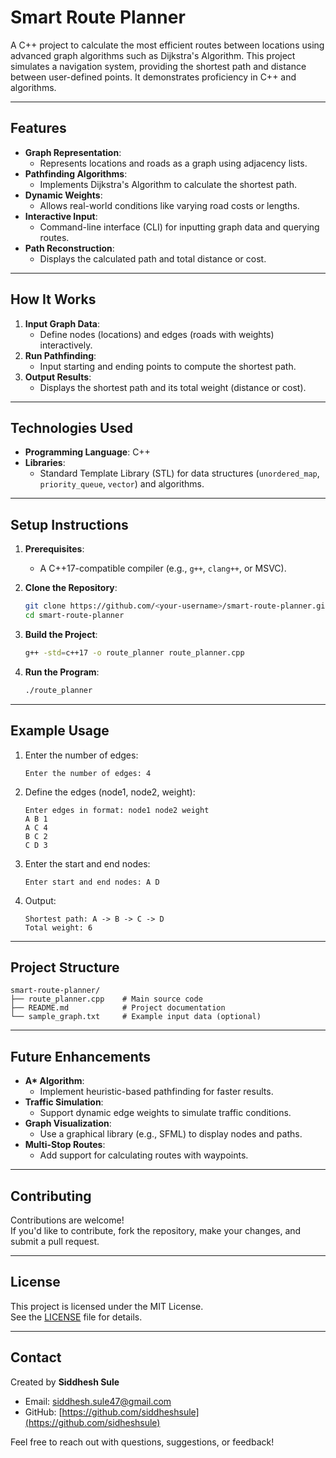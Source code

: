 # **Smart Route Planner**

A C++ project to calculate the most efficient routes between locations using advanced graph algorithms such as Dijkstra's Algorithm. This project simulates a navigation system, providing the shortest path and distance between user-defined points. It demonstrates proficiency in C++ and algorithms.

---

## **Features**

- **Graph Representation**:
  - Represents locations and roads as a graph using adjacency lists.
- **Pathfinding Algorithms**:
  - Implements Dijkstra's Algorithm to calculate the shortest path.
- **Dynamic Weights**:
  - Allows real-world conditions like varying road costs or lengths.
- **Interactive Input**:
  - Command-line interface (CLI) for inputting graph data and querying routes.
- **Path Reconstruction**:
  - Displays the calculated path and total distance or cost.

---

## **How It Works**

1. **Input Graph Data**:
   - Define nodes (locations) and edges (roads with weights) interactively.
2. **Run Pathfinding**:
   - Input starting and ending points to compute the shortest path.
3. **Output Results**:
   - Displays the shortest path and its total weight (distance or cost).

---

## **Technologies Used**

- **Programming Language**: C++
- **Libraries**:
  - Standard Template Library (STL) for data structures (`unordered_map`, `priority_queue`, `vector`) and algorithms.

---

## **Setup Instructions**

1. **Prerequisites**:
   - A C++17-compatible compiler (e.g., `g++`, `clang++`, or MSVC).

2. **Clone the Repository**:
   ```bash
   git clone https://github.com/<your-username>/smart-route-planner.git
   cd smart-route-planner
   ```

3. **Build the Project**:
   ```bash
   g++ -std=c++17 -o route_planner route_planner.cpp
   ```

4. **Run the Program**:
   ```bash
   ./route_planner
   ```

---

## **Example Usage**

1. Enter the number of edges:
   ```
   Enter the number of edges: 4
   ```

2. Define the edges (node1, node2, weight):
   ```
   Enter edges in format: node1 node2 weight
   A B 1
   A C 4
   B C 2
   C D 3
   ```

3. Enter the start and end nodes:
   ```
   Enter start and end nodes: A D
   ```

4. Output:
   ```
   Shortest path: A -> B -> C -> D
   Total weight: 6
   ```

---

## **Project Structure**

```
smart-route-planner/
├── route_planner.cpp    # Main source code
├── README.md            # Project documentation
└── sample_graph.txt     # Example input data (optional)
```

---

## **Future Enhancements**

- **A\* Algorithm**:
  - Implement heuristic-based pathfinding for faster results.
- **Traffic Simulation**:
  - Support dynamic edge weights to simulate traffic conditions.
- **Graph Visualization**:
  - Use a graphical library (e.g., SFML) to display nodes and paths.
- **Multi-Stop Routes**:
  - Add support for calculating routes with waypoints.

---

## **Contributing**

Contributions are welcome!  
If you'd like to contribute, fork the repository, make your changes, and submit a pull request.

---

## **License**

This project is licensed under the MIT License.  
See the [LICENSE](./LICENSE) file for details.

---

## **Contact**

Created by **Siddhesh Sule**  
- Email: siddhesh.sule47@gmail.com  
- GitHub: [https://github.com/siddheshsule](https://github.com/sidheshsule)

Feel free to reach out with questions, suggestions, or feedback!
